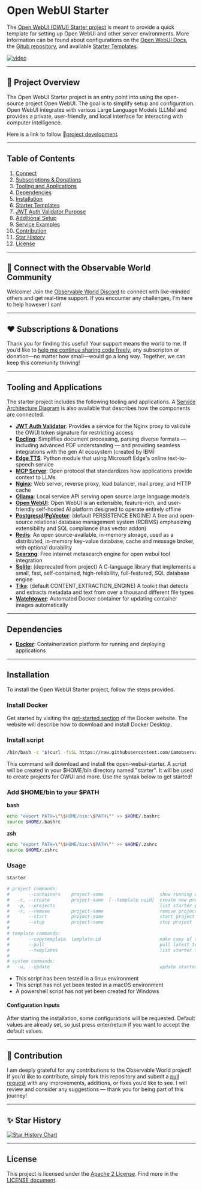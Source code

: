 <link rel="stylesheet" href="https://cdnjs.cloudflare.com/ajax/libs/font-awesome/6.0.0-beta3/css/all.min.css">

# Open WebUI Starter

The [Open WebUI (OWUI) Starter project](https://github.com/iamobservable/open-webui-starter) 
is meant to provide a quick template for setting up Open WebUI and other server 
environments. More information can be found about configurations on the 
[Open WebUI Docs](https://docs.openwebui.com/), the [Gitub repository](https://github.com/open-webui/open-webui), 
and available [Starter Templates](https://github.com/iamobservable/starter-templates).


[![video](https://github.com/user-attachments/assets/6185c8e9-93ab-4e2a-888a-9b256783167a)](https://github.com/user-attachments/assets/b3966df3-08e2-4467-b068-c38bd94f07c4)

---

## 👷 Project Overview

The Open WebUI Starter project is an entry point into using the open-source project Open WebUI. The goal is to simplify setup and configuration. Open WebUI integrates with various Large Language Models (LLMs) and provides a private, user-friendly, and local interface for interacting with computer intelligence.

Here is a link to follow 🔗[project development](https://github.com/users/iamobservable/projects/1).

---

## Table of Contents
1. [Connect](#-connect-with-the-observable-world-community)
2. [Subscriptions & Donations](#%EF%B8%8F-subscriptions--donations)
3. [Tooling and Applications](#tooling-and-applications)
4. [Dependencies](#dependencies)
5. [Installation](#installation)
6. [Starter Templates](https://github.com/iamobservable/starter-templates)
7. [JWT Auth Validator Purpose](https://github.com/iamobservable/starter-templates/tree/main/4b35c72a-6775-41cb-a717-26276f7ae56e#jwt-auth-validator-purpose)
8. [Additional Setup](https://github.com/iamobservable/starter-templates/tree/main/4b35c72a-6775-41cb-a717-26276f7ae56e#additional-setup)
9. [Service Examples](https://github.com/iamobservable/starter-templates/tree/main/4b35c72a-6775-41cb-a717-26276f7ae56e#service-examples)
10. [Contribution](#-contribution)
11. [Star History](#-star-history)
12. [License](#license)

---

## 📢 Connect with the Observable World Community

Welcome! Join the [Observable World Discord](https://discord.gg/xD89WPmgut) to connect with like-minded 
others and get real-time support. If you encounter any challenges, I'm here to help however I can!

---

## ❤️ Subscriptions & Donations

Thank you for finding this useful! Your support means the world to me. If you’d like to [help me 
continue sharing code freely](https://github.com/sponsors/iamobservable), any subscripton or donation—no matter 
how small—would go a long way. Together, we can keep this community thriving!

---

## Tooling and Applications

The starter project includes the following tooling and applications. A [Service Architecture Diagram](https://github.com/iamobservable/open-webui-starter/blob/main/docs/service-architecture-diagram.md) is also available that describes how the components are connected.

- **[JWT Auth Validator](https://github.com/iamobservable/jwt-auth-validator)**: Provides a service for the Nginx proxy to validate the OWUI token signature for restricting access
- **[Docling](https://github.com/docling-project/docling-serve)**: Simplifies document processing, parsing diverse formats — including advanced PDF understanding — and providing seamless integrations with the gen AI ecosystem (created by IBM)
- **[Edge TTS](https://github.com/rany2/edge-tts)**: Python module that using Microsoft Edge's online text-to-speech service
- **[MCP Server](https://modelcontextprotocol.io/introduction)**: Open protocol that standardizes how applications provide context to LLMs
- **[Nginx](https://nginx.org/)**: Web server, reverse proxy, load balancer, mail proxy, and HTTP cache
- **[Ollama](https://ollama.com/)**: Local service API serving open source large language models
- **[Open WebUI](https://openwebui.com/)**: Open WebUI is an extensible, feature-rich, and user-friendly self-hosted AI platform designed to operate entirely offline
- **[Postgresql](https://www.postgresql.org/)/[PgVector](https://github.com/pgvector/pgvector)**: (default PERSISTENCE ENGINE) A free and open-source relational database management system (RDBMS) emphasizing extensibility and SQL compliance (has vector addon)
- **[Redis](https://redis.io/)**: An open source-available, in-memory storage, used as a distributed, in-memory key–value database, cache and message broker, with optional durability
- **[Searxng](https://docs.searxng.org/)**: Free internet metasearch engine for open webui tool integration
- **[Sqlite](https://www.sqlite.org/index.html)**: (deprecated from project) A C-language library that implements a small, fast, self-contained, high-reliability, full-featured, SQL database engine
- **[Tika](https://tika.apache.org/)**: (default CONTENT_EXTRACTION_ENGINE) A toolkit that detects and extracts metadata and text from over a thousand different file types
- **[Watchtower](https://github.com/containrrr/watchtower)**: Automated Docker container for updating container images automatically

---


## Dependencies

- **[Docker](https://docs.docker.com/)**: Containerization platform for running and deploying applications

---

## Installation

To install the Open WebUI Starter project, follow the steps provided.


### Install Docker

Get started by visiting the [get-started section](https://www.docker.com/get-started/) of the Docker website. The website will describe how to download and install Docker Desktop.


### Install script

```bash
/bin/bash -c "$(curl -fsSL https://raw.githubusercontent.com/iamobservable/open-webui-starter/main/install.sh)"
```

This command will download and install the open-webui-starter. A script will be
created in your $HOME/bin directory named "starter". It will be used to create
projects for OWUI and more. Use the syntax below to get started!

### Add $HOME/bin to your $PATH

**bash**
```bash
echo "export PATH=\"\$HOME/bin:\$PATH\"" >> $HOME/.bashrc
source $HOME/.bashrc
```

**zsh**
```zsh
echo "export PATH=\"\$HOME/bin:\$PATH\"" >> $HOME/.zshrc
source $HOME/.zshrc
```

### Usage

```bash
starter

# project commands:
#       --containers    project-name                     show running containers
#   -c, --create        project-name  [--template uuid]  create new project
#   -p, --projects                                       list starter projects
#   -r, --remove        project-name                     remove project
#       --start         project-name                     start project
#       --stop          project-name                     stop project
# 
# template commands:
#       --copytemplate  template-id                      make copy of template
#       --pull                                           pull latest templates
#       --templates                                      list starter templates
# 
# system commands:
#   -u, --update                                         update starter command
```

- This script has been tested in a linux environment
- This script has not yet been tested in a macOS environment
- A powershell script has not yet been created for Windows


#### Configuration Inputs

After starting the installation, some configurations will be requested. Default values are already set, so just press enter/return if you want to accept the default values.


---

## 💪 Contribution

I am deeply grateful for any contributions to the Observable World project! If you’d like to contribute, 
simply fork this repository and submit a [pull request](https://github.com/iamobservable/open-webui-starter/pulls) with any improvements, additions, or fixes you’d like to see. I will review and consider any suggestions — thank you for being part of this journey!


---

## ✨ Star History

[![Star History Chart](https://api.star-history.com/svg?repos=iamobservable/open-webui-starter&type=Date)](https://www.star-history.com/#iamobservable/open-webui-starter&Date)


---

## License

This project is licensed under the [Apache 2 License](https://github.com/iamobservable/open-webui-starter?tab=Apache-2.0-1-ov-file#readme). Find more in the [LICENSE document](https://github.com/iamobservable/open-webui-starter/blob/main/LICENSE).


